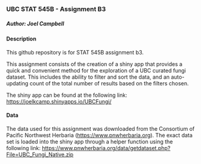 ### UBC STAT 545B - Assignment B3
##### Author: Joel Campbell

#### Description

This github repository is for STAT 545B assignment b3.

This assignment consists of the creation of a shiny app that provides a quick and convenient method for the exploration of a UBC curated fungi dataset. This includes the ability to filter and sort the data, and an auto-updating count of the total number of results based on the filters chosen.

The shiny app can be found at the following link: https://joelkcamp.shinyapps.io/UBCFungi/


#### Data

The data used for this assignment was downloaded from the Consortium of Pacific Northwest Herbaria (https://www.pnwherbaria.org). The exact data set is loaded into the shiny app through a helper function using the following link: https://www.pnwherbaria.org/data/getdataset.php?File=UBC_Fungi_Native.zip
